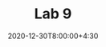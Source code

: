 ---
type: lecture
date: 2020-12-30T8:00:00+4:30
title: Lab 9
# slides: https://drive.iust.ac.ir/index.php/s/Xu0ZXbjx5bsakKV/download?path=%2FSlides&files=S18.pdf
video: https://web.microsoftstream.com/video/bd6bd867-c029-4ebd-92fc-64ad90c42ef2
video: https://web.microsoftstream.com/video/9982d2bc-76aa-41e1-bbc0-c30d76937f60
# codes: https://drive.iust.ac.ir/index.php/s/Xu0ZXbjx5bsakKV/download?path=%2FCode&files=S18.zip
# tldr: pre exam + git + Azure DevOPs
#thumbnail: /static_files/presentations/lec.jpg
---